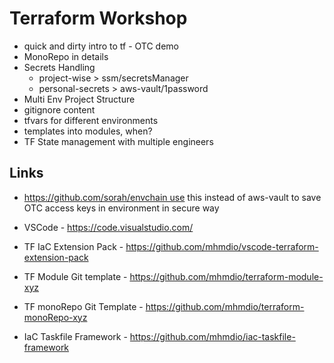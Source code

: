 # Terraform Workshop

- quick and dirty intro to tf - OTC demo
- MonoRepo in details
- Secrets Handling
  - project-wise > ssm/secretsManager
  - personal-secrets > aws-vault/1password
- Multi Env Project Structure
- gitignore content
- tfvars for different environments
- templates into modules, when?
- TF State management with multiple engineers

## Links

<!-- BEGIN_TF_DOCS -->

- https://github.com/sorah/envchain use this instead of aws-vault to save OTC access keys in environment in secure way

- VSCode - https://code.visualstudio.com/

- TF IaC Extension Pack - https://github.com/mhmdio/vscode-terraform-extension-pack

- TF Module Git template - https://github.com/mhmdio/terraform-module-xyz

- TF monoRepo Git Template - https://github.com/mhmdio/terraform-monoRepo-xyz

- IaC Taskfile Framework - https://github.com/mhmdio/iac-taskfile-framework

<!-- END_TF_DOCS -->
